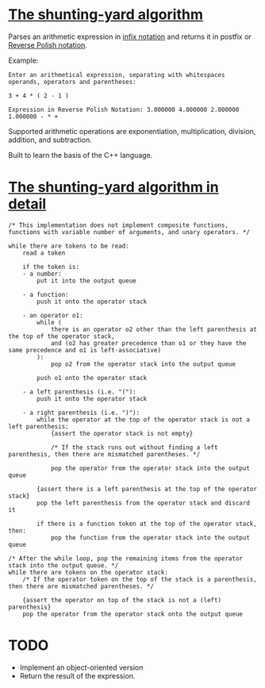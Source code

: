 # [The shunting-yard algorithm](https://en.wikipedia.org/wiki/Shunting-yard_algorithm)
Parses an arithmetic expression in [infix notation](https://en.wikipedia.org/wiki/Infix_notation) and returns it in postfix or [Reverse Polish notation](https://en.wikipedia.org/wiki/Reverse_Polish_notation).

Example:
```
Enter an arithmetical expression, separating with whitespaces operands, operators and parentheses:

3 + 4 * ( 2 - 1 )

Expression in Reverse Polish Notation: 3.000000 4.000000 2.000000 1.000000 - * +
```

Supported arithmetic operations are exponentiation, multiplication, division, addition, and subtraction.

Built to learn the basis of the C++ language.

# [The shunting-yard algorithm in detail](https://en.wikipedia.org/wiki/Shunting-yard_algorithm#The_algorithm_in_detail)
```
/* This implementation does not implement composite functions, functions with variable number of arguments, and unary operators. */

while there are tokens to be read:
    read a token

    if the token is:
    - a number:
        put it into the output queue

    - a function:
        push it onto the operator stack

    - an operator o1:
        while (
            there is an operator o2 other than the left parenthesis at the top of the operator stack,
            and (o2 has greater precedence than o1 or they have the same precedence and o1 is left-associative)
        ):
            pop o2 from the operator stack into the output queue

        push o1 onto the operator stack

    - a left parenthesis (i.e. "("):
        push it onto the operator stack

    - a right parenthesis (i.e. ")"):
        while the operator at the top of the operator stack is not a left parenthesis:
            {assert the operator stack is not empty}

            /* If the stack runs out without finding a left parenthesis, then there are mismatched parentheses. */

            pop the operator from the operator stack into the output queue
        
        {assert there is a left parenthesis at the top of the operator stack}
        pop the left parenthesis from the operator stack and discard it
        
        if there is a function token at the top of the operator stack, then:
            pop the function from the operator stack into the output queue
            
/* After the while loop, pop the remaining items from the operator stack into the output queue. */
while there are tokens on the operator stack:
    /* If the operator token on the top of the stack is a parenthesis, then there are mismatched parentheses. */

    {assert the operator on top of the stack is not a (left) parenthesis}
    pop the operator from the operator stack onto the output queue
```

# TODO
- Implement an object-oriented version
- Return the result of the expression.
